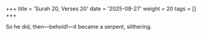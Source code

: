 +++
title = 'Surah 20, Verses 20'
date = '2025-08-27'
weight = 20
tags = []
+++

So he did, then—behold!—it became a serpent, slithering.
